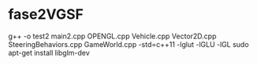# fase2VGSF
g++ -o test2 main2.cpp OPENGL.cpp Vehicle.cpp Vector2D.cpp SteeringBehaviors.cpp GameWorld.cpp -std=c++11 -lglut -lGLU -lGL
sudo apt-get install libglm-dev
